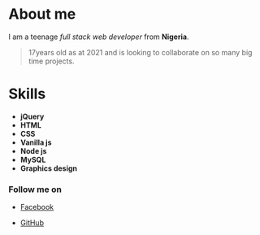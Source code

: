 # About me

I am a teenage _full stack web developer_ from **Nigeria**.
> 17years old as at 2021 and is looking to collaborate on so many big time projects.


# Skills

* **jQuery**
* **HTML**
* **CSS**
* **Vanilla js** 
* **Node js**
* **MySQL**
* **Graphics design**



### Follow me on

* [Facebook](https://www.facebook.com/udezueoluomachi.chimaobi)

* [GitHub](https://www.gitHub.com/udezueoluomachi)
